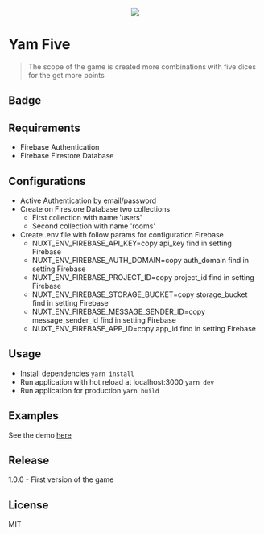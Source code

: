<p align="center">
  <img src="https://yamfive-app.herokuapp.com/icons/icon120.png" />
</p>

# Yam Five

> The scope of the game is created more combinations with five dices for the get more points

## Badge

## Requirements

- Firebase Authentication
- Firebase Firestore Database

## Configurations

- Active Authentication by email/password
- Create on Firestore Database two collections
  - First collection with name 'users'
  - Second collection with name 'rooms'
- Create .env file with follow params for configuration Firebase
  - NUXT_ENV_FIREBASE_API_KEY=copy api_key find in setting Firebase
  - NUXT_ENV_FIREBASE_AUTH_DOMAIN=copy auth_domain find in setting Firebase
  - NUXT_ENV_FIREBASE_PROJECT_ID=copy project_id find in setting Firebase
  - NUXT_ENV_FIREBASE_STORAGE_BUCKET=copy storage_bucket find in setting Firebase
  - NUXT_ENV_FIREBASE_MESSAGE_SENDER_ID=copy message_sender_id find in setting Firebase
  - NUXT_ENV_FIREBASE_APP_ID=copy app_id find in setting Firebase

## Usage

- Install dependencies ```yarn install```
- Run application with hot reload at localhost:3000 ```yarn dev```
- Run application for production ```yarn build```

## Examples

See the demo [here](https://yamfive-app.herokuapp.com/)

## Release

1.0.0 - First version of the game

## License

MIT
